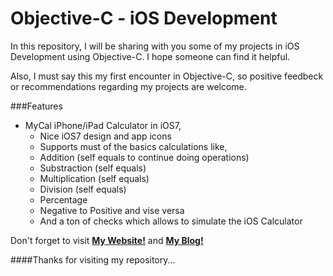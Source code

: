 Objective-C - iOS Development
=============================

In this repository, I will be sharing with you some of my projects in iOS Development using Objective-C. I hope someone can find it helpful. 

Also, I must say this my first encounter in Objective-C, so positive feedbeck or recommendations regarding my projects are welcome.

###Features
*	MyCal iPhone/iPad Calculator in iOS7,
	*	Nice iOS7 design and app icons
	*	Supports must of the basics calculations like, 
	*	Addition (self equals to continue doing operations)
	*	Substraction (self equals)
	*	Multiplication (self equals)
	*	Division (self equals)
	*	Percentage
	*	Negative to Positive and vise versa
	*	And a ton of checks which allows to simulate the iOS Calculator	

Don't forget to visit **[My Website!](http://jorgedeveloper.com)** and **[My Blog!](http://jorgedeveloper.com/blog/)**

####Thanks for visiting my repository...